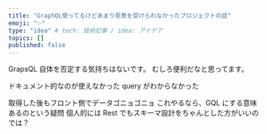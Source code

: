 ```yaml
---
title: "GraphQL使ってるけどあまり恩恵を受けられなかったプロジェクトの話"
emoji: "✨"
type: "idea" # tech: 技術記事 / idea: アイデア
topics: []
published: false
---
```


GrapsQL 自体を否定する気持ちはないです。
むしろ便利だなと思ってます。

ドキュメント的なのが使えなかった
query がわからなかった

取得した後もフロント側でデータゴニョゴニョ
これやるなら、GQL にする意味あるのという疑問
個人的には Rest でもスキーマ設計をちゃんとした方がいいのでは？
